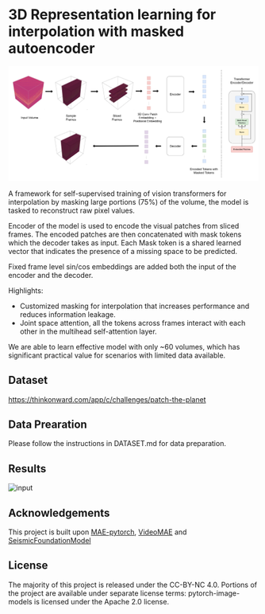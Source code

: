 # 3D Representation learning for interpolation with masked autoencoder

![Arch](wide.png)

A framework for self-supervised training of vision transformers for interpolation by masking large portions (75%) of the volume, the model is tasked to reconstruct raw pixel values.

Encoder of the model is used to encode the visual patches from sliced frames. The encoded patches are then concatenated with mask tokens which the decoder takes as input. Each Mask token is a shared learned vector that indicates the presence of a missing space to be predicted.

Fixed frame level sin/cos embeddings are added both the input of the encoder and the decoder.

Highlights:
- Customized masking for interpolation that increases performance and reduces information leakage.
- Joint space attention, all the tokens across frames interact with each other in the multihead self-attention layer. 

We are able to learn effective model with only ~60 volumes, which has significant practical value for scenarios with limited data available.

## Dataset
https://thinkonward.com/app/c/challenges/patch-the-planet

## Data Prearation
Please follow the instructions in DATASET.md for data preparation.

## Results

![input](result.gif)

## Acknowledgements
This project is built upon [MAE-pytorch](https://github.com/facebookresearch/mae), [VideoMAE](https://github.com/MCG-NJU/VideoMAE) and [SeismicFoundationModel](https://github.com/shenghanlin/SeismicFoundationModel)
## License

The majority of this project is released under the CC-BY-NC 4.0. Portions of the project are available under separate license terms: pytorch-image-models is licensed under the Apache 2.0 license.
